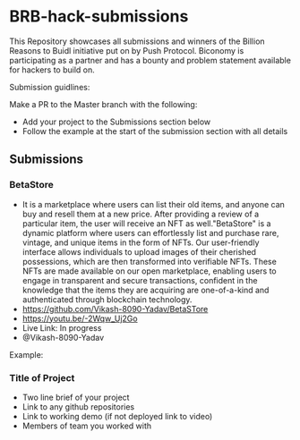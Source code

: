 # BRB-hack-submissions

This Repository showcases all submissions and winners of the Billion Reasons to Buidl initiative put on by Push Protocol. Biconomy is participating as a partner and has a bounty and problem statement available for hackers to build on. 

Submission guidlines: 

Make a PR to the Master branch with the following:

- Add your project to the Submissions section below
- Follow the example at the start of the submission section with all details



## Submissions

### BetaStore
- It is a marketplace where users can list their old items, and anyone can buy and resell them at a new price. After providing a review of a particular item, the user will receive an NFT as well."BetaStore" is a dynamic platform where users can effortlessly list and purchase rare, vintage, and unique items in the form of NFTs. Our user-friendly interface allows individuals to upload images of their cherished possessions, which are then transformed into verifiable NFTs. These NFTs are made available on our open marketplace, enabling users to engage in transparent and secure transactions, confident in the knowledge that the items they are acquiring are one-of-a-kind and authenticated through blockchain technology.
- https://github.com/Vikash-8090-Yadav/BetaSTore
- https://youtu.be/-2Wqw_Uj2Go
- Live Link: In progress
- @Vikash-8090-Yadav


Example:

### Title of Project
- Two line brief of your project
- Link to any github repositories
- Link to working demo (if not deployed link to video)
- Members of team you worked with

  
